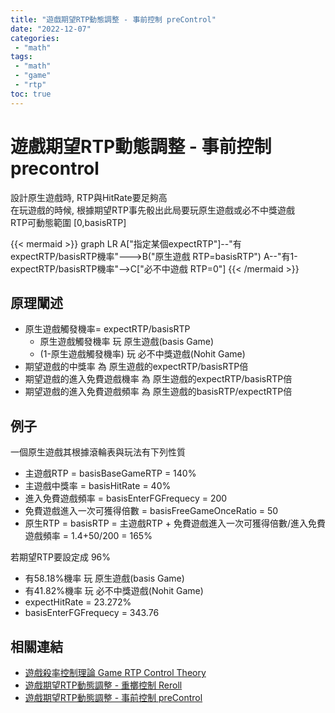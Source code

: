 ```yaml
---
title: "遊戲期望RTP動態調整 - 事前控制 preControl"
date: "2022-12-07"
categories:
 - "math"
tags:
 - "math"
 - "game"
 - "rtp"
toc: true
---
```

# 遊戲期望RTP動態調整 - 事前控制 precontrol

設計原生遊戲時, RTP與HitRate要足夠高  
在玩遊戲的時候, 根據期望RTP事先骰出此局要玩原生遊戲或必不中獎遊戲  
RTP可動態範圍 [0,basisRTP]

{{< mermaid >}}
graph LR
A["指定某個expectRTP"]--"有expectRTP/basisRTP機率"--->B("原生遊戲 RTP=basisRTP")
A--"有1-expectRTP/basisRTP機率"-->C["必不中遊戲 RTP=0"]
{{< /mermaid >}}

<!--more-->

## 原理闡述
- 原生遊戲觸發機率= expectRTP/basisRTP
	- 原生遊戲觸發機率 玩 原生遊戲(basis Game)
	- (1-原生遊戲觸發機率) 玩 必不中獎遊戲(Nohit Game)
- 期望遊戲的中獎率 為 原生遊戲的expectRTP/basisRTP倍
- 期望遊戲的進入免費遊戲機率 為 原生遊戲的expectRTP/basisRTP倍
- 期望遊戲的進入免費遊戲頻率 為 原生遊戲的basisRTP/expectRTP倍

## 例子
一個原生遊戲其根據滾輪表與玩法有下列性質
- 主遊戲RTP = basisBaseGameRTP = 140%
- 主遊戲中獎率 = basisHitRate = 40%
- 進入免費遊戲頻率 = basisEnterFGFrequecy = 200
- 免費遊戲進入一次可獲得倍數 = basisFreeGameOnceRatio = 50
- 原生RTP = basisRTP = 主遊戲RTP + 免費遊戲進入一次可獲得倍數/進入免費遊戲頻率
= 1.4+50/200 = 165%

若期望RTP要設定成 96%
- 有58.18%機率 玩 原生遊戲(basis Game)
- 有41.82%機率 玩 必不中獎遊戲(Nohit Game)
- expectHitRate = 23.272%
- basisEnterFGFrequecy = 343.76

## 相關連結
- [遊戲殺率控制理論 Game RTP Control Theory](../rtp_control_theory)
- [遊戲期望RTP動態調整 - 重擲控制 Reroll](../reroll-mech)
- [遊戲期望RTP動態調整 - 事前控制 preControl](../precontrol-mech)